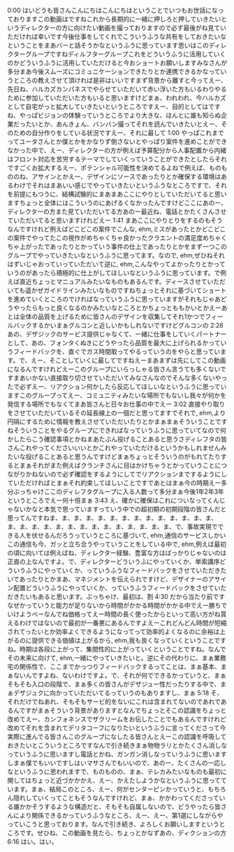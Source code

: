 0:00 はいどうも皆さんこんにちはこんにちはということでいつもお世話になっておりますこの動画はですねこれから長期的に一緒に押しろと押していきたいというディレクターの方に向けたい動画を撮っておりますので必ず最後がね見ていただければ幸いです今後仕事をしてくれでこういうふうな共有をしておきたいなということをまあバーと話そうかなというふうに思っています思いはこのディレクターグループですねディルフターグループこれをどういうふうに活用していくのかどういうふうに活用していただけると今おショートお願いしますみなさんが多分まあ今後スムーズにコミュニケーションできたりとか連携できるかなっていうところの教えさせて頂ければ是非はいいですまず背景から離すと今ってえー、先日ね、ハルカズカンパネスでやらせていただいて赤い浮いた方もいるわりやるために参加していただいた方もいると思いますけどまぁ、われわれ、今ハルカズとして自宅がっと拡大していきたいというところですえー、目的としてはですね、やっぱビジョンの体験っていうところでより大きな、ほんとに誰も知らぬ企業だったいとか、あんきょん、バンバン撮ってそれを読んでいきたいとえー、そのための自分作りをしている状況ですえー、それに最して
1:00 やっぱこれまでってユータさんとか僕とかをかなりず倒さないとやっぱり案件を進めことができなかった中で、えー、ディレクターの方が例えば予算配分から人事配置から内緒はフロント対応を苦労するテーマでしていくっていうことができたとしたらそれですごくお拡大するえー、ポテンシャル可能性を決めてるよねで例えば、ものもののね、アサインとかえー、デザインにソースであったりとか確保する環境はあるわけでそれはまあいい感じでやっていきたいというふうなところですで、それを前提にもつうに、結構試験的にまあまあここにやりとしていただいてると思いますちょっと全体にはこういうのにあげるくなかったんですけどここにあのー、ディレクターの方また見ていただいてる方あのー最近ね、電話とかたくさんさせていただいてると思いますけれどえー
1:41 まあここにやりとりをするのもそうなんですけれど例えばどこどこの案件でこんな, ehm,ミスがあったとかどこどこの案件でやってたこの視作がめちゃくちゃ良かったクラエントの満足度めちゃくちゃ上がったであったりとかっていう事件の仕上であったりとかをまず一つこのグループでやっていきたいなというふうに思ってます。なので, ehm,ぜひねそれはずいじゃおっていっていただいて逆に, ehm,こんなやってよかったりとかっていうのがあったら積極的に仕上がしてほしいなというふうに思っています。で例えば直近ちょっとマニュアルみたいなものもあるんです。ディースさせていただいても遥かぜガイドラインみたいなものですねちょっとそれに基づいてショートを進めていくところのでければなっていうふうに思っていますがそれもじゃあどうやったらもっと良くなるのかみたいなところとかちょっとももかいとかえーあとは全体の品質を上げるために皆さんのデザインを収集してそれ1かつでフィールバックするかいまぁグルコンと近しいかもしれないですけどグルコンの
2:28 あの、デザジックのサービス提供じゃなくて、一緒に仕事をしていくパートナーとして、あの、フォンタくぬきにどうやったら品質を最大に上げられるかっていうフィードバックを、直ぐでガス時間取ってやるっていうのをやらと思っています。で、えー、そことしていくに最してですねえーまあまずは先にしてこの動画になるんですけれどえーこのグループにいらっしゃる皆さん言うても多くないですまあいかない直接取り切させていただいてみなさんなのでそんな多くないやったで必ずえー、リアクション何かしたら反応してほしいなというふうに思っていますこのグループってえー、コミュニティみたいな場所でもないし我々が何かを発信する場所でもなくてまあ皆さんと日々お仕事の中でえー
3:02 直接やり取りをさせていただいているその延長線上の一個だと思ってますでそれで, ehm,より円隔にするために情報を教えさせていただいたりとかまぁまぁそういうことですねそういうことをやるグループにできればなっていうふうに思っていてなので何かしたらこう確認事項とかねまあたぶん投げることあると思うさディレフタの皆さんこれやってくださいいいとかこれやっていただけるというかもしれませんみたいな投げることあると思うんですけどまぁちょっとそういうのがもれてたりするとまぁそれがまた例えばクランチさんに目はかけちゃうとかっていうことにつながりかねないので必ず確認をするようにしてでリアクションまでするようにしていただければとまぁそれ約束してほしいことですであとはまぁ今の時期えー多分ぶっちゃけここのディレフタグループに入る人数って多分まぁ今後1年2年3年というところでえー何十倍まぁ
3:43 え、確かに確保はこれについなってくんじゃないかなと本気で思っていますっていう中での超初期の初期段階の皆さんだと思ってんですねま、ま、ま、ま、ま、ま、ま、ま、ま、ま、ま、ま、ま、ま、ま、ま、ま、ま、ま、ま、ま、ま、ま、ま、ま、ま、ま、ま、で、事故実現でできる人を伏せるんだろうっていうところに基づいて, ehm,通信のサービスしかいこの通信も今、ガッと立ち合うやっていうことをしている中で, ehm,例えば最初の頃に向いては例えばね、ディレクター経験、豊富な方はばっかりじゃないのは正直の上なんですよ。で、ディレクターどういうふにやっていくか、単索講序どういうふうにやっていくか、っていうふうなフィードバックをさせていただきたいであったりとかまあ、マネジメントを伝えられですけど、デザイナーのアサイン配置どういうふうにやっていくか、っていうふうフィードバックをさせていただきたいもあると思います。ぶっちゃけ、最初は、割
4:30 だから当たり前ですなぜかっていうと能力が足りないから時間がかかる時間がかかる中でえー勝ちでいけようベーなんでね価格ってえー時間の長く使ったからといって高い方がね貰えるわけではないので最初が一番悪にあるんですよえーこれどんどん時間が短縮されてったいとか効率よくできるようになってって効率的よくなるのに余裕は上がるのに提供できる価値は上がるから, ehm,我も良くなっていくということですね。時期は各段に上がって、集間性的に上がっていくということですね。なんでその未来に向けて, ehm,一緒にやっていきたいと。逆にその代わりに、まぁ業務宅の関係性で、ここまでかっつりフィードバックするってことは、まぁ基本、まぁないんですよね、ないわけですよ。で、それが何でできるかっていうと、まぁそもそも入口の段階で、まぁ多くの皆さんがデザジュー性だったりする中で、まぁデザジュクに向かっていただいてるっていうのもありますし、まぁ
5:18 そ、それだけでねあれ、そもそもサービ的をないにこれは含まれてないのであれであるんですがまぁそういう背景がありますとなんでちょっとそこの認識をちょっと改めてえー、カンフォネンスでザクリームをお伝したことでもあるんですけれど改めてそれを含まれてデリタコーフになりたいというふうに言ってくださって今実際に進んでる皆さんこのグループになしたる皆さんとえーこの認識を呼吸しておきたいとこういうところですなんで引き続きまぁ物物ラリとかたくさん消しなっていうふうに思いますし電話とかね、ガンガン消しなっていうふうに思いますしまぁ僕でもいいですしはいマサさんでもいいので、あのー、たくさんの一応しなというふうに思われますで、ものものの、まぁ、テレカみたいなものも最初に関してはちょっと近づかかかえ、えー、かえたしようかなというふうに思ってています。まぁ、結局このところ、えー、何がセンターピンかっていうと、もちろん隠れしていくってこともそうなんですけれど、まぁ、かかわってくださっている誰かかそうするような構造だと、そもそも自属しないので、どうやったら皆さんにより関係できるかっていうふうなところ、えー、えー、第1選にしながらやっていこうと思っております。なんで引き続き、よろしくお願いしますというところです。ぜひね、この動画を見たら、ちょっとかなずあの、ディクションの方
6:16 はい。はい。